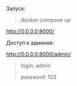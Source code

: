 Запуск:
>docker-compose up

http://0.0.0.0:8000/

Доступ к админке:

http://0.0.0.0:8000/admin/

>login: admin
> 
>password: 123